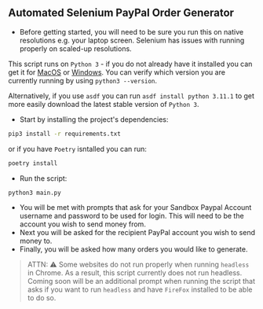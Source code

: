 ## Automated Selenium PayPal Order Generator

- Before getting started, you will need to be sure you run this on native resolutions e.g. your laptop screen. Selenium has issues with running properly on scaled-up resolutions.

This script runs on `Python 3` - if you do not already have it installed you can get it for [MacOS](https://www.python.org/downloads/macos/) or [Windows](https://www.python.org/downloads/windows/). You can verify which version you are currently running by using `python3 --version`.
 
Alternatively, if you use `asdf` you can run `asdf install python 3.11.1` to get more easily download the latest stable version of `Python 3`.

- Start by installing the project's dependencies: 
```bash
pip3 install -r requirements.txt
```

or if you have `Poetry` isntalled you can run:
```bash
poetry install
```

- Run the script: 
```bash
python3 main.py
```
- You will be met with prompts that ask for your Sandbox Paypal Account username and password to be used for login. This will need to be the account you wish to send money from. 
- Next you will be asked for the recipient PayPal account you wish to send money to.
- Finally, you will be asked how many orders you would like to generate.

> ATTN: :warning: Some websites do not run properly when running `headless` in Chrome. As a result, this script currently does not run headless. Coming soon will be an additional prompt when running the script that asks if you want to run `headless` and have `FireFox` installed to be able to do so.